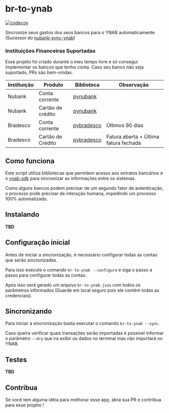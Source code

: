 # br-to-ynab
[![codecov](https://codecov.io/gh/andreroggeri/br-to-ynab/branch/main/graph/badge.svg?token=PK9LFN24FE)](https://codecov.io/gh/andreroggeri/br-to-ynab)

Sincronize seus gastos dos seus bancos para o YNAB automaticamente (Sucessor do [nubank-sync-ynab](https://github.com/andreroggeri/nubank-sync-ynab))

### Instituições Financeiras Suportadas

Esse projeto foi criado durante o meu tempo livre e só consegui implementar os bancos que tenho conta. Caso seu banco
não seja suportado, PRs são bem-vindas.

| Instituição | Produto           | Biblioteca      | Observação                            |
| ----------- | ----------------- | --------------- | ------------------------------------- |
| Nubank      | Conta corrente    | [pynubank][1]   |                                       |
| Nubank      | Cartão de crédito | [pynubank][1]   |                                       |
| Bradesco    | Conta corrente    | [pybradesco][2] | Últimos 90 dias                       |
| Bradesco    | Cartão de Crédito | [pybradesco][2] | Fatura aberta + Última fatura fechada |

[1]: https://github.com/andreroggeri/pynubank
[2]: https://github.com/andreroggeri/pybradesco

## Como funciona

Este script utiliza bibliotecas que permitem acesso aos extratos bancários e
o [ynab-sdk](https://github.com/andreroggeri/ynab-sdk-python)
para sincronizar as informações entre os sistemas.

Como alguns bancos podem precisar de um segundo fator de autenticação, o processo pode precisar de interação humana,
impedindo um processo 100% automatizado.

## Instalando
**TBD**

## Configuração inicial

Antes de iniciar a sincronização, é necessário configurar todas as contas que serão sincronizadas.

Para isso execute o comando `br-to-ynab --configure` e siga o passo a passo para configurar todas as contas.

Após isso será gerado um arquivo `br-to-ynab.json` com todos os parâmetros informados (Guarde em local seguro pois ele contém todas as credenciais).

## Sincronizando

Para iniciar a sincronização basta executar o comando `br-to-ynab --sync`.

Caso queira verificar quais transações serão importadas é possível informar o parâmetro `--dry` 
que ira exibir os dados no terminal mas não importará no YNAB.

## Testes

**TBD**

## Contribua

Se você tem alguma idéia para melhorar esse app, abra sua PR e contribua para esse projeto !